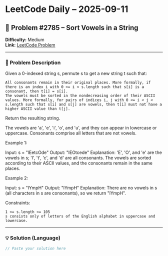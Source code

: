 # LeetCode Daily – 2025-09-11

## 🧠 Problem #2785 – **Sort Vowels in a String**
**Difficulty:** Medium  
**Link:** [LeetCode Problem](https://leetcode.com/problems/sort-vowels-in-a-string)

---

### 📝 Problem Description

Given a 0-indexed string s, permute s to get a new string t such that:


	All consonants remain in their original places. More formally, if there is an index i with 0 <= i < s.length such that s[i] is a consonant, then t[i] = s[i].
	The vowels must be sorted in the nondecreasing order of their ASCII values. More formally, for pairs of indices i, j with 0 <= i < j < s.length such that s[i] and s[j] are vowels, then t[i] must not have a higher ASCII value than t[j].


Return the resulting string.

The vowels are &#39;a&#39;, &#39;e&#39;, &#39;i&#39;, &#39;o&#39;, and &#39;u&#39;, and they can appear in lowercase or uppercase. Consonants comprise all letters that are not vowels.

 
Example 1:


Input: s = &quot;lEetcOde&quot;
Output: &quot;lEOtcede&quot;
Explanation: &#39;E&#39;, &#39;O&#39;, and &#39;e&#39; are the vowels in s; &#39;l&#39;, &#39;t&#39;, &#39;c&#39;, and &#39;d&#39; are all consonants. The vowels are sorted according to their ASCII values, and the consonants remain in the same places.


Example 2:


Input: s = &quot;lYmpH&quot;
Output: &quot;lYmpH&quot;
Explanation: There are no vowels in s (all characters in s are consonants), so we return &quot;lYmpH&quot;.


 
Constraints:


	1 <= s.length <= 105
	s consists only of letters of the English alphabet in uppercase and lowercase.

---

### 💡 Solution (Language)

```cpp
// Paste your solution here
